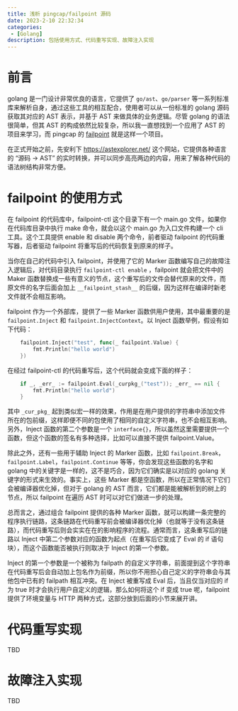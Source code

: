 ```yaml
---
title: 浅析 pingcap/failpoint 源码
date: 2023-2-10 22:32:34
categories:
 - [Golang]
description: 包括使用方式、代码重写实现、故障注入实现
---
```


# 前言

golang 是一门设计非常优良的语言，它提供了 `go/ast`、`go/parser` 等一系列标准库来解析自身，通过这些工具的相互配合，使用者可以从一份标准的 golang 源码获取其对应的 AST 表示，并基于 AST 来做具体的业务逻辑。尽管 golang 的语法很简单，但其 AST 的构成依然比较复杂，所以我一直想找到一个应用了 AST 的项目来学习，而 pingcap 的 [failpoint](https://github.com/pingcap/failpoint/tree/2eaa328) 就是这样一个项目。

在正式开始之前，先安利下 https://astexplorer.net/ 这个网站，它提供各种语言的 “源码 -> AST” 的实时转换，并可以同步高亮两边的内容，用来了解各种代码的语法树结构非常方便。

# failpoint 的使用方式

在 failpoint 的代码库中，failpoint-ctl 这个目录下有一个 main.go 文件，如果你在代码库目录中执行 make 命令，就会以这个 main.go 为入口文件构建一个 cli 工具。这个工具提供 enable 和 disable 两个命令，前者驱动 failpoint 的代码重写器，后者驱动 failpoint 将重写后的代码恢复到原来的样子。

当你在自己的代码中引入 failpoint，并使用了它的 Marker 函数编写自己的故障注入逻辑后，对代码目录执行 `failpoint-ctl enable` ，failpoint 就会把文件中的 Maker 函数替换成一些有意义的节点，这个重写后的文件会替代原来的文件，而原文件的名字后面会加上 `__failpoint_stash__` 的后缀，因为这样在编译时新老文件就不会相互影响。

failpoint 作为一个外部库，提供了一些 Marker 函数供用户使用，其中最重要的是`failpoint.Inject` 和 `failpoint.InjectContext`。以 Inject 函数举例，假设有如下代码：

```go
	failpoint.Inject("test", func(_ failpoint.Value) {
		fmt.Println("hello world")
	})
```

在经过 failpoint-ctl 的代码重写后，这个代码就会变成下面的样子：

```go
	if _, _err_ := failpoint.Eval(_curpkg_("test")); _err_ == nil {
		fmt.Println("hello world")
	}
```

其中 `_cur_pkg_` 起到类似宏一样的效果，作用是在用户提供的字符串中添加文件所在的包前缀，这样即便不同的包使用了相同的自定义字符串，也不会相互影响。另外，Inject 函数的第二个参数是一个 `interface{}`，所以虽然这里需要提供一个函数，但这个函数的签名有多种选择，比如可以直接不提供 failpoint.Value。

除此之外，还有一些用于辅助 Inject 的 Marker 函数，比如 `failpoint.Break`，`failpoint.Label`，`failpoint.Continue` 等等，你会发现这些函数的名字和 golang 中的关键字是一样的，这不是巧合，因为它们确实是以对应的 golang 关键字的形式来生效的。事实上，这些 Marker 都是空函数，所以在正常情况下它们会被编译器优化掉，但对于 golang 的 AST 而言，它们都是能被解析到的树上的节点，所以 failpoint 在遍历 AST 时可以对它们做进一步的处理。

总而言之，通过组合 failpoint 提供的各种 Marker 函数，就可以构建一条完整的程序执行链路，这条链路在代码重写前会被编译器优化掉（也就等于没有这条链路），而代码重写后则会实实在在的影响程序的流程。通常而言，这条重写后的链路以 Inject 中第二个参数对应的函数为起点（在重写后它变成了 Eval 的 if 语句块），而这个函数能否被执行则取决于 Inject 的第一个参数。

Inject 的第一个参数是一个被称为 failpath 的自定义字符串，前面提到这个字符串在代码重写后会自动加上包名作为前缀，所以你不用担心自己定义的字符串会与其他包中已有的 failpath 相互冲突。在 Inject 被重写成 Eval 后，当且仅当对应的 if 为 true 时才会执行用户自定义的逻辑，那么如何将这个 if 变成 true 呢，failpoint 提供了环境变量与 HTTP 两种方式，这部分放到后面的小节来展开讲。

# 代码重写实现

TBD

# 故障注入实现

TBD